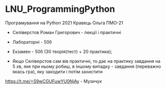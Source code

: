 # LNU_ProgrammingPython
Програмування на Python 2021 Кравець Ольга ПМО-21

- Селіверстов Роман Григорович - лекції і практичні

- Лабораторні - 50б
- Екзамен - 50б (30 теорія(тест) + 20 практика);
- Якщо Селіверстов сам вів практичні, то дає на практику завдання на 5 хв, яке при ньому робиш, в іншому випадку - завдання (переважно якась гра), яку закодити і потім захистити


https://t.me/+S9wCGUFuwYU0NjAy - Музичук
